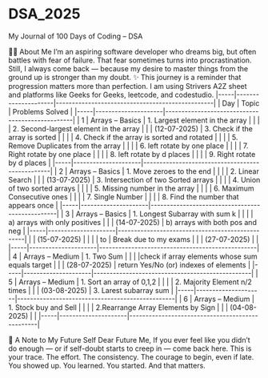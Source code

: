 # DSA_2025
My Journal of 100 Days of Coding – DSA

👩‍💻 About Me
I’m an aspiring software developer who dreams big, but often battles with fear of failure.
That fear sometimes turns into procrastination. Still, I always come back — because my desire to master things from the ground up is stronger than my doubt.
✨ This journey is a reminder that progression matters more than perfection.
I am using Strivers A2Z sheet and platforms like Geeks for Geeks, leetcode, and codestudio.
|-----|---------------------|-------------------------------------------------|
| Day | Topic               | Problems Solved                                 |
|-----|---------------------|-------------------------------------------------|
| 1   | Arrays – Basics     | 1. Largest element in the array                 |
|     |                     | 2. Second-largest element in the array          |
|     |    (12-07-2025)     | 3. Check if the array is sorted                 |
|     |                     | 4. Check if the array is sorted and rotated     |
|     |                     | 5. Remove Duplicates from the array             |
|     |                     | 6. left rotate by one place                     |
|     |                     | 7. Right rotate by one place                    |
|     |                     | 8. left rotate by d places                      |
|     |                     | 9. Right rotate by d places                     |
|-----|---------------------|-------------------------------------------------|
| 2   | Arrays – Basics     | 1. Move zeroes to the end                       |
|     |                     | 2. Linear Search                                |
|     |   (13-07-2025)      | 3. Intersection of two Sorted arrays            |
|     |                     | 4. Union of two sorted arrays                   |
|     |                     | 5. Missing number in the array                  |
|     |                     | 6. Maximum Consecutive ones                     |
|     |                     | 7. Single Number                                |
|     |                     | 8. Find the number that appears once            |
|-----|---------------------|-------------------------------------------------|
| 3   | Arrays – Basics     | 1. Longest Subarray with sum k                  |
|     |                     | a) arrays with only positives                   |
|     |   (14-07-2025)      | b) arrays with both pos and neg                 |
|-----|---------------------|-------------------------------------------------|
|     |      (15-07-2025)   |                                                 |
|     |         to          |  Break due to my exams                          |
|     |      (27-07-2025)   |                                                 |
|-----|---------------------|-------------------------------------------------|
| 4   | Arrays – Medium     | 1. Two Sum                                      |
|     |                     |check if array elements whose sum equals  target |
|     |   (28-07-2025)      | return Yes/No (or) indexes of elements          |
|-----|---------------------|-------------------------------------------------|
| 5   | Arrays – Medium     | 1. Sort an array of 0,1,2                       |
|     |                     | 2. Majority Element n/2 times                   |
|     |   (03-08-2025)      | 3. Larest subarray sum                          |
|-----|---------------------|-------------------------------------------------|
| 6   | Arrays – Medium     | 1. Stock buy and Sell                           |
|     |                     | 2.Rearrange Array Elements by Sign              |
|     |   (04-08-2025)      |                                                 |
|-----|---------------------|-------------------------------------------------|







📜 A Note to My Future Self
Dear Future Me,
If you ever feel like you didn’t do enough — or if self-doubt starts to creep in — come back here.
This is your trace. The effort. The consistency. The courage to begin, even if late.
You showed up. You learned.
You started. And that matters.
